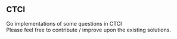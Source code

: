 ## CTCI
Go implementations of some questions in CTCI  
Please feel free to contribute / improve upon the existing solutions. 
